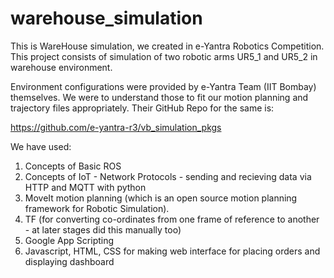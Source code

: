 # warehouse_simulation
This is WareHouse simulation, we created in e-Yantra Robotics Competition. This project consists of simulation of two robotic arms UR5_1 and UR5_2 in warehouse environment. 


Environment configurations were provided by e-Yantra Team (IIT Bombay) themselves. We were to understand those to fit our motion planning and trajectory files appropriately. 
Their GitHub Repo for the same is:

https://github.com/e-yantra-r3/vb_simulation_pkgs



We have used:
1) Concepts of Basic ROS 
2) Concepts of IoT - Network Protocols - sending and recieving data via HTTP and MQTT with python
3) MoveIt motion planning (which is an open source motion planning framework for Robotic Simulation).
4) TF (for converting co-ordinates from one frame of reference to another - at later stages did this manually too)
5) Google App Scripting
6) Javascript, HTML, CSS for making web interface for placing orders and displaying dashboard
